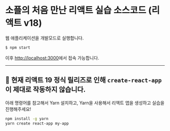 # 소플의 처음 만난 리액트 실습 소스코드 (리액트 v18)

웹 애플리케이션을 개발모드로 실행합니다.
```bash
$ npm start
```

이후 [http://localhost:3000](http://localhost:3000)에서 접속 가능합니다.

---

## 🚨 현재 리액트 19 정식 릴리즈로 인해 `create-react-app`이 제대로 작동하지 않습니다.

아래 명령어를 참고해서 Yarn 설치하고, Yarn을 사용해서 리액트 앱을 생성하고 실습을 진행해주세요!

```bash
npm install -g yarn
yarn create react-app my-app
```
